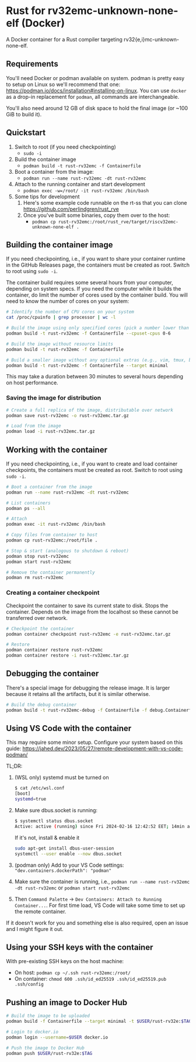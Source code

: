 # Rust for rv32emc-unknown-none-elf (Docker)

A Docker container for a Rust compiler targeting rv32{e,i}mc-unknown-none-elf.

## Requirements

You'll need Docker or podman available on system. podman is pretty easy to setup on Linux so we'll
recommend that one: <https://podman.io/docs/installation#installing-on-linux>. You can use `docker`
as a drop-in replacement for `podman`, all commands are interchangeable.

You'll also need around 12 GB of disk space to hold the final image (or ~100 GiB to build it).

## Quickstart

1. Switch to root (if you need checkpointing)
    * `sudo -i`
1. Build the container image
    * `podman build -t rust-rv32emc -f Containerfile`
1. Boot a container from the image:
    * `podman run --name rust-rv32emc -dt rust-rv32emc`
1. Attach to the running container and start development
    * `podman exec -w=/root/ -it rust-rv32emc /bin/bash`
1. Some tips for development
    1. Here's some example code runnable on the rt-ss that you can clone
       <https://github.com/perlindgren/rust_rve>
    1. Once you've built some binaries, copy them over to the host:
        * `podman cp rust-rv32emc:/root/rust_rve/target/riscv32emc-unknown-none-elf .`

## Building the container image

If you need checkpointing, i.e., if you want to share your container runtime in the GitHub Releases
page, the containers must be created as root. Switch to root using `sudo -i`.

The container build requires some several hours from your computer, depending on system specs. If
you need the computer while it builds the container, do limit the number of cores used by the
container build. You will need to know the number of cores on your system:

```sh
# Identify the number of CPU cores on your system
cat /proc/cpuinfo | grep processor | wc -l
```

```sh
# Build the image using only specified cores (pick a number lower than your core count for the higher bound)
podman build -t rust-rv32emc -f Containerfile --cpuset-cpus 0-6

# Build the image without resource limits
podman build -t rust-rv32emc -f Containerfile

# Build a smaller image without any optional extras (e.g., vim, tmux, binutils, openssh)
podman build -t rust-rv32emc -f Containerfile --target minimal
```

This may take a duration between 30 minutes to several hours depending on host performance.

### Saving the image for distribution

```sh
# Create a full replica of the image, distributable over network
podman save rust-rv32emc -o rust-rv32emc.tar.gz

# Load from the image
podman load -i rust-rv32emc.tar.gz
```

## Working with the container

If you need checkpointing, i.e., if you want to create and load container checkpoints, the
containers must be created as root. Switch to root using `sudo -i`.

```sh
# Boot a container from the image
podman run --name rust-rv32emc -dt rust-rv32emc

# List containers
podman ps --all

# Attach
podman exec -it rust-rv32emc /bin/bash

# Copy files from container to host
podman cp rust-rv32emc:/root/file .

# Stop & start (analogous to shutdown & reboot)
podman stop rust-rv32emc
podman start rust-rv32emc

# Remove the container permanently
podman rm rust-rv32emc
```

### Creating a container checkpoint

Checkpoint the container to save its current state to disk. Stops the container. Depends on the
image from the localhost so these cannot be transferred over network.

```sh
# Checkpoint the container
podman container checkpoint rust-rv32emc -e rust-rv32emc.tar.gz

# Restore
podman container restore rust-rv32emc
podman container restore -i rust-rv32emc.tar.gz
```

## Debugging the container

There's a special image for debugging the release image. It is larger because it retains all the
artifacts, but it is similar otherwise.

```sh
# Build the debug container
podman build -t rust-rv32emc-debug -f Containerfile -f debug.Containerfile
```

## Using VS Code with the container

This may require some minor setup. Configure your system based on this guide:
<https://jahed.dev/2023/05/27/remote-development-with-vs-code-podman/>

TL;DR:

1. (WSL only) systemd must be turned on

    ```sh
    $ cat /etc/wsl.conf
    [boot]
    systemd=true
    ```

2. Make sure dbus.socket is running:

    ```sh
    $ systemctl status dbus.socket
    Active: active (running) since Fri 2024-02-16 12:42:52 EET; 14min ago
    ```

    If it's not, install & enable it

    ```sh
    sudo apt-get install dbus-user-session
    systemctl --user enable --now dbus.socket
    ```

3. (podman only) Add to your VS Code settings: `"dev.containers.dockerPath": "podman"`
4. Make sure the container is running, i.e., `podman run --name rust-rv32emc -dt rust-rv32emc` or
   `podman start rust-rv32emc`
5. Then `Command Palette` -> `Dev Containers: Attach to Running Container...`. For first time load,
   VS Code will take some time to set up the remote container.

If it doesn't work for you and something else is also required, open an issue and I might figure it
out.

## Using your SSH keys with the container

With pre-existing SSH keys on the host machine:

* On host: `podman cp ~/.ssh rust-rv32emc:/root/`
* On container: `chmod 600 .ssh/id_ed25519 .ssh/id_ed25519.pub .ssh/config`

## Pushing an image to Docker Hub

```sh
# Build the image to be uploaded
podman build -f Containerfile --target minimal -t $USER/rust-rv32e:$TAG .

# Login to docker.io
podman login --username=$USER docker.io

# Push the image to Docker Hub
podman push $USER/rust-rv32e:$TAG
```

